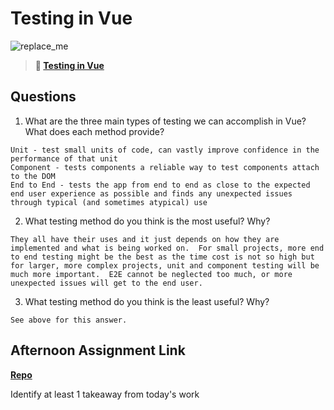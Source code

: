 # Testing in Vue

![replace_me](https://codeworks.blob.core.windows.net/public/assets/img/illustrations/placeholder.svg)

> **📖 [Testing in Vue](https://codeworksacademy.com/fs-student-guide/resources/wk8-9/04-Vue-Testing)**

## Questions

1. What are the three main types of testing we can accomplish in Vue? What does each method provide?
```
Unit - test small units of code, can vastly improve confidence in the performance of that unit
Component - tests components a reliable way to test components attach to the DOM
End to End - tests the app from end to end as close to the expected end user experience as possible and finds any unexpected issues through typical (and sometimes atypical) use
```
2. What testing method do you think is the most useful? Why?
```
They all have their uses and it just depends on how they are implemented and what is being worked on.  For small projects, more end to end testing might be the best as the time cost is not so high but for larger, more complex projects, unit and component testing will be much more important.  E2E cannot be neglected too much, or more unexpected issues will get to the end user.
```
3. What testing method do you think is the least useful? Why?
```
See above for this answer.
```
## Afternoon Assignment Link

**[Repo](https://github.com/coombsab/<ASSIGNMENT_REPO>)**

Identify at least 1 takeaway from today's work
```

```